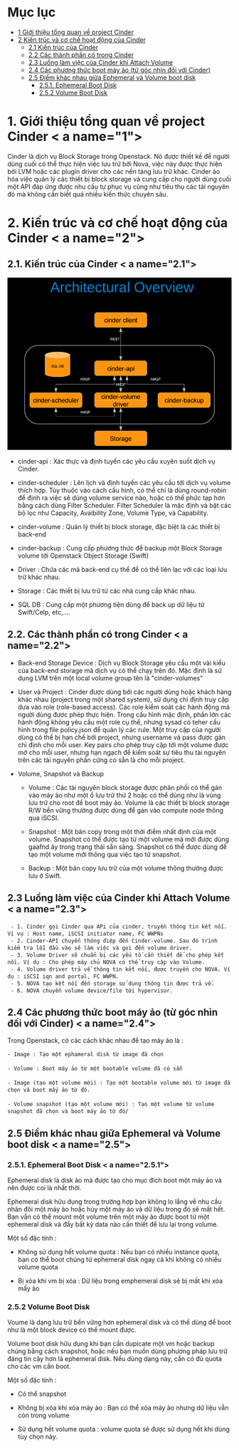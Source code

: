 # Mục lục
 *	[1 Giới thiệu tổng quan về project Cinder](#1)
 *	[2 Kiến trúc và cơ chế hoạt động của Cinder](#2)
	*	[2.1 Kiến trúc của Cinder](#2.1)
	*	[2.2 Các thành phần có trong Cinder](#2.2)
	*	[2.3 Luồng làm việc của Cinder khi Attach Volume](#2.3)
	*	[2.4 Các phương thức boot máy ảo (từ góc nhìn đối với Cinder)](#2.4)
	*	[2.5 Điểm khác nhau giữa Ephemeral và Volume boot disk](#2.5)
		*	[2.5.1. Ephemeral Boot Disk](#2.5.1)
		*	[2.5.2 Volume Boot Disk](#2.5.2)

# 1. Giới thiệu tổng quan về project Cinder < a name="1"> </a>


Cinder là dịch vụ Block Storage trong Openstack. Nó được thiết kế để người dùng cuối có thể thực hiện việc lưu trữ bởi Nova, việc này được thực hiện bởi LVM hoặc các plugin driver cho các nền tảng lưu trữ khác. Cinder ảo hóa việc quản lý các thiết bị block storage và cung cấp cho người dùng cuối một API đáp ứng được nhu cầu tự phục vụ cũng như tiêu thụ các tài nguyên đó mà không cần biết quá nhiều kiến thức chuyên sâu.

# 2. Kiến trúc và cơ chế hoạt động của Cinder < a name="2"> </a>

## 2.1. Kiến trúc của Cinder < a name="2.1"> </a>

![cinder](/ManhDV/OpenStack/Cinder/images/cinder-achitecture.png)


 - cinder-api : Xác thực và định tuyến các yêu cầu xuyên suốt dịch vụ Cinder. 
 
 - cinder-scheduler : Lên lịch và định tuyến các yêu cầu tới dịch vụ volume thích hợp. Tùy thuộc vào cách cấu hình, có thể chỉ là dùng round-robin để định ra việc sẽ dùng volume service nào, hoặc có thể phức tạp hơn bằng cách dùng Filter Scheduler. Filter Scheduler là mặc định và bật các bộ lọc như Capacity, Avaibility Zone, Volume Type, và Capability.

 - cinder-volume : Quản lý thiết bị block storage, đặc biệt là các thiết bị back-end
 
 - cinder-backup : Cung cấp phương thức để backup một Block Storage volume tới Openstack Object Storage (Swift)
 
 - Driver : Chứa các mã back-end cụ thể để có thể liên lạc với các loại lưu trữ khác nhau.
 
 - Storage : Các thiết bị lưu trữ từ các nhà cung cấp khác nhau.

 - SQL DB : Cung cấp một phương tiện dùng để back up dữ liệu từ Swift/Celp, etc,....

 
## 2.2. Các thành phần có trong Cinder < a name="2.2"> </a>

 - Back-end Storage Device : Dịch vụ Block Storage yêu cầu một vài kiểu của back-end storage mà dịch vụ có thể chạy trên đó. Mặc định là sử dụng LVM trên một local volume group tên là "cinder-volumes"
 
 - User và Project : Cinder được dùng bởi các người dùng hoặc khách hàng khác nhau (project trong một shared system), sử dụng chỉ định truy cập dưa vào role (role-based access). Các role kiểm soát các hành động mà người dùng được phép thực hiện. Trong cấu hình mặc định, phần lớn các hành động không yêu cầu một role cụ thể, nhưng sysad có teher cấu hình trong file policy.json để quản lý các rule. Một truy cập của người dùng có thể bị hạn chế bởi project, nhưng username và pass được gán chỉ định cho mỗi user. Key pairs cho phép truy cập tới một volume được mở cho mỗi user, nhưng hạn ngạch để kiểm soát sự tiêu thu tài nguyên trên các tài nguyên phần cứng có sẵn là cho mỗi project.
 
 - Volume, Snapshot và Backup
	- Volume : Các tài nguyên block storage được phân phối có thể gán vào máy ảo như một ổ lưu trữ thứ 2 hoặc có thể dùng như là vùng lưu trữ cho root để boot máy ảo. Volume là các thiết bị block storage R/W bền vững thường được dùng để gán vào compute node thông qua iSCSI.
	
	- Snapshot : Một bản copy trong một thời điểm nhất định của một volume. Snapshot có thể được tạo từ một volume mà mới được dùng gaafnd ây trong trạng thái sẵn sàng. Snapshot có thể được dùng để tạo một volume mới thông qua việc tạo từ snapshot.
	
	- Backup : Một bản copy lưu trữ của một volume thông thường được lưu ở Swift.

## 2.3 Luồng làm việc của Cinder khi Attach Volume < a name="2.3"> </a>

	 - 1. Cinder gọi Cinder qua APi của cinder, truyền thông tin kết nối. Ví vụ : Host name, iSCSI initiator name, FC WWPNs
	 - 2. Cinder-API chuyển thông điệp đến Cinder-volume. Sau đó trình kiểm tra lỗi đầu vào sẽ làm việc và gọi đến volume driver.
	 - 3. Volume Driver sẽ chuẩn bị các yếu tố cần thiết để cho phép kết nối. Ví dụ : Cho phép máy chủ NOVA có thể truy cập vào Volume.
	 - 4. Volume driver trả về thông tin kết nối, được truyền cho NOVA. Ví dụ : iSCSI iqn and portal, FC WWPN.
	 - 5. NOVA tạo kết nối đến storage sử dụng thông tin được trả về.
	 - 6. NOVA chuyển volume device/file tới hypervisor.
	 
## 2.4 Các phương thức boot máy ảo (từ góc nhìn đối với Cinder) < a name="2.4"> </a>

Trong Openstack, có các cách khác nhau để tạo máy ảo là : 

	- Image : Tạo một ephameral disk từ image đã chọn
	
	- Volume : Boot máy ảo từ một bootable volume đã có sẵn
	
	- Image (tạo một volume mới) : Tạo một bootable volume mới từ image đã chọn và boot mấy ảo từ đó.
	
	- Volume snapshot (tạo một volume mới) : Tạo một volume từ volume snapshot đã chọn và boot máy ảo từ đó/
	
## 2.5 Điểm khác nhau giữa Ephemeral và Volume boot disk < a name="2.5"> </a>

### 2.5.1. Ephemeral Boot Disk < a name="2.5.1"> </a>

Ephemeral disk là disk ảo mà được tạo cho mục đích boot một máy ảo và nên được coi là nhất thời.

Ephemeral disk hữu dụng trong trường hợp bạn không lo lắng về nhu cầu nhân đôi một máy ảo hoặc hủy một máy ảo và dữ liệu trong đó sẽ mất hết. Bạn vẫn có thể mount một volume trên một máy ảo được boot từ một ephemeral disk và đẩy bất kỳ data nào cần thiết để lưu lại trong volume.

Một số đặc tính :

 - Không sử dụng hết volume quota : Nếu bạn có nhiều instance quota, bạn có thể boot chúng từ ephemeral disk ngay cả khi không có nhiều volume quota
 
 - Bị xóa khi vm bị xóa : Dữ liệu trong emphemeral disk sẽ bị mất khi xóa mấy ảo

### 2.5.2 Volume Boot Disk <a name="2.5.2"> </a>

Voume là dạng lưu trữ bền vững hơn ephemeral disk và có thể dùng để boot như là một block device có thể mount được.

Volume boot disk hữu dụng khi bạn cần dupicate một vm hoặc backup chúng bằng cách snapshot, hoặc nếu bạn muốn dùng phương pháp lưu trữ đáng tin cậy hơn là ephemeral disk. Nếu dùng dạng này, cần có đủ quota cho các vm cần boot.

Một số đặc tính : 

 -	Có thể snapshot
 
 - Không bị xóa khi xóa máy ảo : Bạn có thể xóa máy ảo nhưng dữ liệu vẫn còn trong volume
 
 - Sử dụng hết volume quota : volume quota sẽ được sử dụng hết khi dùng tùy chọn này.